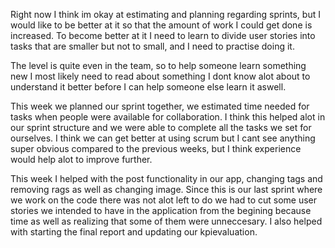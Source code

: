 Right now I think im okay at estimating and planning regarding sprints, but I would like to be better at it so that the amount of work I could get done is increased. To become better at it I need to learn to divide user stories into tasks that are smaller but not to small, and I need to practise doing it.

The level is quite even in the team, so to help someone learn something new I most likely need to read about something I dont know alot about to understand it better before I can help someone else learn it aswell.

This week we planned our sprint together, we estimated time needed for tasks when people were available for collaboration. I think this helped alot in our sprint structure and we were able to complete all the tasks we set for ourselves. I think we can get better at using scrum but I cant see anything super obvious compared to the previous weeks, but I think experience would help alot to improve further.

This week I helped with the post functionality in our app, changing tags and removing rags as well as changing image. Since this is our last sprint where we work on the code there was not alot left to do we had to cut some user stories we intended to have in the application from the begining because time as well as realizing that some of them were unneccesary. I also helped with starting the final report and updating our kpievaluation.


